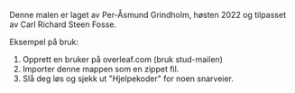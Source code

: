 Denne malen er laget av Per-Åsmund Grindholm, høsten 2022 og tilpasset av Carl Richard Steen Fosse.

Eksempel på bruk:
1. Opprett en bruker på overleaf.com (bruk stud-mailen)
2. Importer denne mappen som en zippet fil.
3. Slå deg løs og sjekk ut "Hjelpekoder" for noen snarveier.